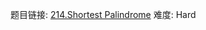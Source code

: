 题目链接: [214.Shortest Palindrome][1]
难度: Hard

[1]: https://leetcode.com/problems/shortest-palindrome/